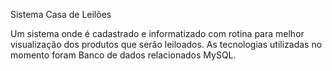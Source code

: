 Sistema Casa de Leilões

Um sistema onde é cadastrado e informatizado com rotina para melhor visualização dos produtos que serão leiloados. 
As tecnologias utilizadas no momento foram Banco de dados relacionados MySQL.
